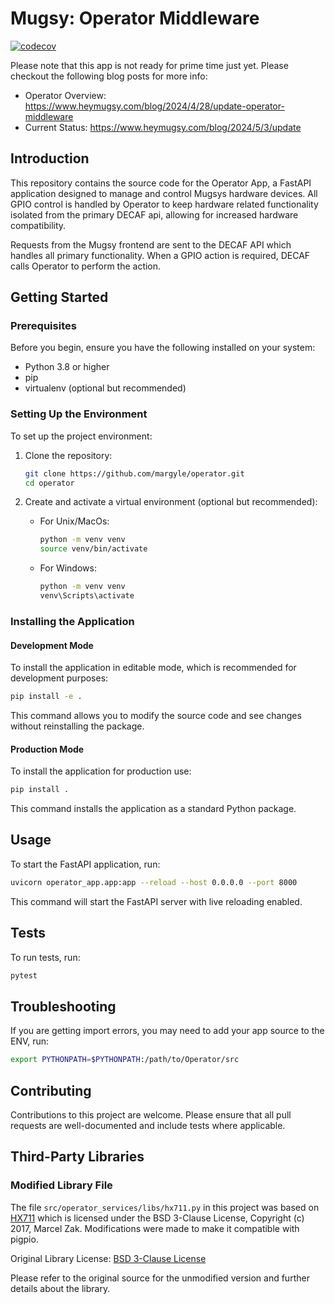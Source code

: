 # Mugsy: Operator Middleware
[![codecov](https://codecov.io/gh/margyle/operator/graph/badge.svg?token=Q1BR1UE0FG)](https://codecov.io/gh/margyle/operator)

Please note that this app is not ready for prime time just yet.  Please checkout the following blog posts for more info:
- Operator Overview: https://www.heymugsy.com/blog/2024/4/28/update-operator-middleware
- Current Status: https://www.heymugsy.com/blog/2024/5/3/update

## Introduction
This repository contains the source code for the Operator App, a FastAPI application designed to manage and control Mugsys hardware devices. All GPIO control is handled by Operator to keep hardware related functionality isolated from the primary DECAF api, allowing for increased hardware compatibility. 

Requests from the Mugsy frontend are sent to the DECAF API which handles all primary functionality. When a GPIO action is required, DECAF calls Operator to perform the action.

## Getting Started

### Prerequisites
Before you begin, ensure you have the following installed on your system:
- Python 3.8 or higher
- pip
- virtualenv (optional but recommended)

### Setting Up the Environment

To set up the project environment:
1. Clone the repository:
   ```bash
   git clone https://github.com/margyle/operator.git
   cd operator
   ```

2. Create and activate a virtual environment (optional but recommended):
   - For Unix/MacOs:
     ```bash
     python -m venv venv
     source venv/bin/activate
     ```
   - For Windows:
     ```cmd
     python -m venv venv
     venv\Scripts\activate
     ```


### Installing the Application

#### Development Mode
To install the application in editable mode, which is recommended for development purposes:
```bash
pip install -e .
```
This command allows you to modify the source code and see changes without reinstalling the package.

#### Production Mode
To install the application for production use:
```bash
pip install .
```
This command installs the application as a standard Python package.

## Usage

To start the FastAPI application, run:
```bash
uvicorn operator_app.app:app --reload --host 0.0.0.0 --port 8000
```
This command will start the FastAPI server with live reloading enabled.

## Tests

To run tests, run:
```bash
pytest
```

## Troubleshooting

If you are getting import errors, you may need to add your app source to the ENV, run:
```bash
export PYTHONPATH=$PYTHONPATH:/path/to/Operator/src
```

## Contributing
Contributions to this project are welcome. Please ensure that all pull requests are well-documented and include tests where applicable.

## Third-Party Libraries

### Modified Library File

The file `src/operator_services/libs/hx711.py` in this project was based on [HX711](https://github.com/gandalf15/HX711) which is licensed under the BSD 3-Clause License, Copyright (c) 2017, Marcel Zak. Modifications were made to make it compatible with pigpio.

Original Library License: [BSD 3-Clause License](https://opensource.org/licenses/BSD-3-Clause)

Please refer to the original source for the unmodified version and further details about the library.

